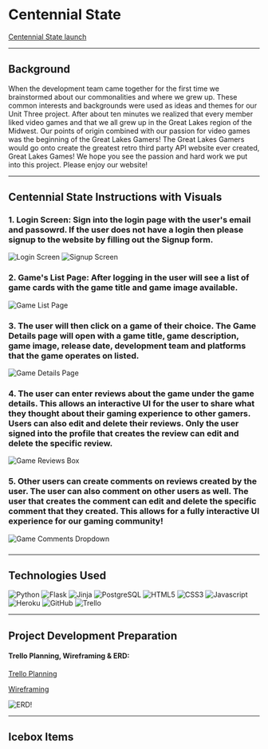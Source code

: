 # Centennial State

[Centennial State launch](https://great-lakes-games.herokuapp.com/)

***

## Background

When the development team came together for the first time we brainstormed about our commonalities and where we grew up. These common interests and backgrounds were used as ideas and themes for our Unit Three project. After about ten minutes we realized that every member liked video games and that we all grew up in the Great Lakes region of the Midwest. Our points of origin combined with  our passion for video games was the beginning of the Great Lakes Gamers! The Great Lakes Gamers would go onto create the greatest retro third party API website ever created, Great Lakes Games! We hope you see the passion and hard work we put into this project. Please enjoy our website!

***

## Centennial State Instructions with Visuals


### 1. Login Screen: Sign into the login page with the user's email and passowrd. If the user does not have a login then please signup to the website by filling out the Signup form.
![Login Screen](/public/assets/login.png "Login into Great Lakes Games")
![Signup Screen](/public/assets/signup.png "Signup for Great Lakes Games")

### 2. Game's List Page: After logging in the user will see a list of game cards with the game title and game image available.
![Game List Page](/public/assets/game-list.png "Game List Screen")

### 3. The user will then click on a game of their choice. The Game Details page will open with a game title, game description, game image, release date, development team and platforms that the game operates on listed.
![Game Details Page](/public/assets/game-details-page.png "Game Details Page")

### 4. The user can enter reviews about the game under the game details. This allows an interactive UI for the user to share what they thought about their gaming experience to other gamers. Users can also edit and delete their reviews. Only the user signed into the profile that creates the review can edit and delete the specific review.
![Game Reviews Box](/public/assets/add-your-own-review.png "Game Reviews Box")


### 5. Other users can create comments on reviews created by the user. The user can also comment on other users as well. The user that creates the comment can edit and delete the specific comment that they created. This allows for a fully interactive UI experience for our gaming community!
![Game Comments Dropdown](/public/assets/comment-dropdown.png "Game Comments Dropdown")

###

***
## Technologies Used

![Python](https://img.shields.io/badge/Python-FFD43B?style=for-the-badge&logo=python&logoColor=blue)  ![Flask](https://img.shields.io/badge/Flask-000000?style=for-the-badge&logo=flask&logoColor=white)  ![Jinja]()  ![PostgreSQL](https://img.shields.io/badge/PostgreSQL-316192?style=for-the-badge&logo=postgresql&logoColor=white)  ![HTML5](https://img.shields.io/badge/HTML5-E34F26?style=for-the-badge&logo=html5&logoColor=white)  ![CSS3](https://img.shields.io/badge/CSS3-1572B6?style=for-the-badge&logo=css3&logoColor=white)  ![Javascript](https://img.shields.io/badge/JavaScript-F7DF1E?style=for-the-badge&logo=javascript&logoColor=black)  ![Heroku](https://img.shields.io/badge/Heroku-430098?style=for-the-badge&logo=heroku&logoColor=white)  ![GitHub](https://img.shields.io/badge/github-%23121011.svg?style=for-the-badge&logo=github&logoColor=white)  ![Trello](https://img.shields.io/badge/Trello-0052CC?style=for-the-badge&logo=trello&logoColor=white)


***

## Project Development Preparation

#### Trello Planning, Wireframing & ERD:

[Trello Planning](https://trello.com/b/LNa8QWuu/great-lake-gaming)

[Wireframing](https://whimsical.com/great-lake-gaming-wireframe-WkSLCdR2cWLcebdsFLe6X)

![ERD!](/public/assets/erd-unit-three-project.png "ERD")

***

## Icebox Items
